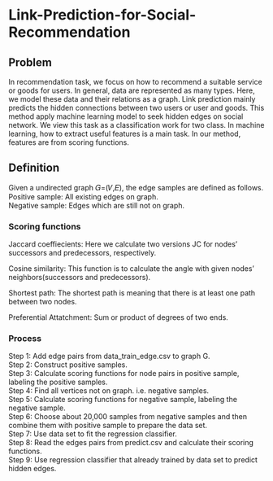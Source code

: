 # Link-Prediction-for-Social-Recommendation

## Problem
In recommendation task, we focus on how to recommend a suitable service or goods for users. In general, data are represented as many types. Here, we model these data and their relations as a graph. Link prediction mainly predicts the hidden connections between two users or user and goods. This method apply machine learning model to seek hidden edges on social network. We view this task as a classification work for two class. In machine learning, how to extract useful features is a main task. In our method, features are from scoring functions. 

## Definition
Given a undirected graph 𝐺=(𝑉,𝐸), the edge samples are defined as follows.  
Positive sample: All existing edges on graph.  
Negative sample: Edges which are still not on graph.

### Scoring functions
Jaccard coeffiecients: Here we calculate two versions JC for nodes’ successors and predecessors, respectively.

Cosine similarity: This function is to calculate the angle with given nodes’ neighbors(successors and predecessors).

Shortest path: The shortest path is meaning that there is at least one path between two nodes.

Preferential Attatchment: Sum or product of degrees of two ends.

### Process

Step 1: Add edge pairs from data_train_edge.csv to graph G.  
Step 2: Construct positive samples.  
Step 3: Calculate scoring functions for node pairs in positive sample, labeling the positive samples.  
Step 4: Find all vertices not on graph. i.e. negative samples.  
Step 5: Calculate scoring functions for negative sample, labeling the negative sample.  
Step 6: Choose about 20,000 samples from negative samples and then combine them with positive sample to prepare the data set.  
Step 7: Use data set to fit the regression classifier.  
Step 8: Read the edges pairs from predict.csv and calculate their scoring functions.  
Step 9: Use regression classifier that already trained by data set to predict hidden edges.  
